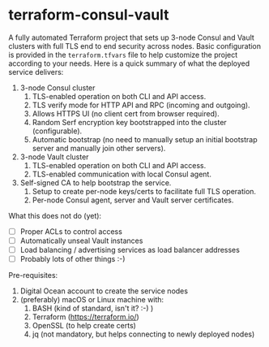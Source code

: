 # terraform-consul-vault
A fully automated Terraform project that sets up 3-node Consul and Vault clusters with full TLS end to end security across nodes.
Basic configuration is provided in the `terraform.tfvars` file to help customize the project according to your needs.
Here is a quick summary of what the deployed service delivers:
1. 3-node Consul cluster
   1. TLS-enabled operation on both CLI and API access.
   2. TLS verify mode for HTTP API and RPC (incoming and outgoing).
   2. Allows HTTPS UI (no client cert from browser required).
   3. Random Serf encryption key bootstrapped into the cluster (configurable).
   2. Automatic bootstrap (no need to manually setup an initial bootstrap server and manually join other servers).
1. 3-node Vault cluster
    1. TLS-enabled operation on both CLI and API access.
    3. TLS-enabled communication with local Consul agent.
4. Self-signed CA to help bootstrap the service.
    1. Setup to create per-node keys/certs to facilitate full TLS operation.
    2. Per-node Consul agent, server and Vault server certificates.

What this does not do (yet):
- [ ] Proper ACLs to control access
- [ ] Automatically unseal Vault instances
- [ ] Load balancing / advertising services as load balancer addresses
- [ ] Probably lots of other things :-)

Pre-requisites:
1. Digital Ocean account to create the service nodes
2. (preferably) macOS or Linux machine with:
    1. BASH (kind of standard, isn't it? :-) )
    4. Terraform (https://terraform.io/)
    5. OpenSSL (to help create certs)
    6. jq (not mandatory, but helps connecting to newly deployed nodes)

